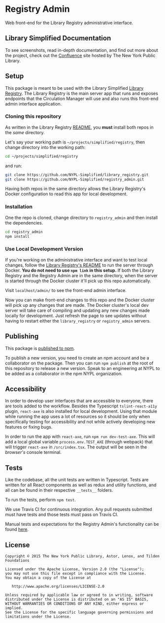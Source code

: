 # Registry Admin

Web front-end for the Library Registry administrative interface.

<!-- [![npm version](https://badge.fury.io/js/simplified-circulation-web.svg)](https://badge.fury.io/js/simplified-circulation-web)

[![Build Status](https://travis-ci.org/NYPL-Simplified/circulation-web.svg?branch=master)](https://travis-ci.org/NYPL-Simplified/circulation-web) -->

## Library Simplified Documentation

To see screenshots, read in-depth documentation, and find out more about the project, check out the [Confluence](https://confluence.nypl.org/display/SIM/) site hosted by The New York Public Library.

## Setup

This package is meant to be used with the Library Simplified [Library Registry](https://github.com/NYPL-Simplified/library_registry). The Library Registry is the main server app that runs and exposes endpoints that the Circulation Manager will use and also runs this front-end admin interface application.

### Cloning this repository

As written in the Library Registry [README](https://github.com/NYPL-Simplified/library_registry), you **must** install both repos in the _same_ directory.

Let's say your working path is `~/projects/simplified/registry`, then change directory into the working path:

```sh
cd ~/projects/simplified/registry
```

and run:

```sh
git clone https://github.com/NYPL-Simplified/library_registry.git
git clone https://github.com/NYPL-Simplified/registry_admin.git
```

Having both repos in the same directory allows the Library Registry's Docker configuration to read this app for local development.

### Installation

One the repo is cloned, change directory to `registry_admin` and then install the dependencies.

```sh
cd registry_admin
npm install
```

### Use Local Development Version

If you're working on the administrative interface and want to test local changes, follow the [Library Registry's README](https://github.com/NYPL-Simplified/library_registry) to run the server through Docker. **You do not need to use `npm link` in this setup.** If both the Library Registry and the Registry Admin are in the same directory, when the server is started through the Docker cluster it'll pick up this repo automatically.

Visit `localhost/admin/` to see the front-end admin interface.

Now you can make front-end changes to this repo and the Docker cluster will pick up any changes that are made. The Docker cluster's local dev server will take care of compiling and updating any new changes made locally for development. Just refresh the page to see updates without having to restart either the `library_registry` or `registry_admin` servers.

## Publishing

This package is [published to npm](https://www.npmjs.com/package/simplified-circulation-web).

To publish a new version, you need to create an npm account and be a collaborator on the package. Then you can run `npm publish` at the root of this repository to release a new version. Speak to an engineering at NYPL to be added as a collaborator in the npm NYPL organization.

## Accessibility

In order to develop user interfaces that are accessible to everyone, there are tools added to the workflow. Besides the Typescript `tslint-react-a11y` plugin, `react-axe` is also installed for local development. Using that module while running the app uses a lot of resources so it should be only when specifically testing for accessibility and not while actively developing new features or fixing bugs.

In order to run the app with `react-axe`, run `npm run dev-test-axe`. This will add a local global variable `process.env.TEST_AXE` (through webpack) that will trigger `react-axe` in `/src/index.tsx`. The output will be seen in the _browser's_ console terminal.

## Tests

Like the codebase, all the unit tests are written in Typescript. Tests are written for all React components as well as redux and utility functions, and all can be found in their respective `__tests__` folders.

To run the tests, perform `npm test`.

We use Travis CI for continuous integration. Any pull requests submitted must have tests and those tests must pass on Travis CI.

Manual tests and expectations for the Registry Admin's functionality can be found [here](https://docs.google.com/spreadsheets/d/1q9joHeNZpkTsZU-u1NwPBRUFYcxvRo23eP2vw79xPG4/edit#gid=0).

## License

```
Copyright © 2015 The New York Public Library, Astor, Lenox, and Tilden Foundations

Licensed under the Apache License, Version 2.0 (the "License");
you may not use this file except in compliance with the License.
You may obtain a copy of the License at

   http://www.apache.org/licenses/LICENSE-2.0

Unless required by applicable law or agreed to in writing, software
distributed under the License is distributed on an "AS IS" BASIS,
WITHOUT WARRANTIES OR CONDITIONS OF ANY KIND, either express or implied.
See the License for the specific language governing permissions and
limitations under the License.
```
